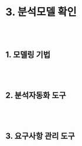 # 3. 분석모델 확인

</br></br>

## 1. 모델링 기법

</br></br>

## 2. 분석자동화 도구

</br></br>

## 3. 요구사항 관리 도구

</br></br>

